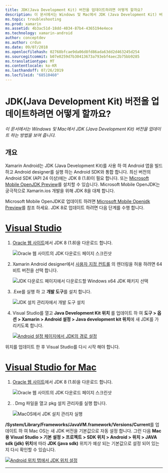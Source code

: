 ```yaml
---
title: JDK(Java Development Kit) 버전을 업데이트하려면 어떻게 할까요?
description: 이 문서에서는 Windows 및 Mac에서 JDK (Java Development Kit) 버전을 업데이트 하는 방법을 보여 줍니다.
ms.topic: troubleshooting
ms.prod: xamarin
ms.assetid: 4b3ac51d-18dd-4034-87b4-4365194e4ece
ms.technology: xamarin-android
author: conceptdev
ms.author: crdun
ms.date: 09/07/2018
ms.openlocfilehash: 02768bfcae9da06d8fd86ada63dd2d463245d254
ms.sourcegitcommit: b07e0259d7b30413673a793ebf4aec2b75bb9285
ms.translationtype: MT
ms.contentlocale: ko-KR
ms.lasthandoff: 07/26/2019
ms.locfileid: "68510460"
---
```

# <a name="how-do-i-update-the-java-development-kit-jdk-version"></a>JDK(Java Development Kit) 버전을 업데이트하려면 어떻게 할까요?

_이 문서에서는 Windows 및 Mac에서 JDK (Java Development Kit) 버전을 업데이트 하는 방법을 보여 줍니다._

## <a name="overview"></a>개요

Xamarin Android는 JDK (Java Development Kit)를 사용 하 여 Android 앱을 빌드하고 Android designer를 실행 하는 Android SDK와 통합 합니다. 최신 버전의 Android SDK (API 24 이상)에는 JDK 8 (1.8)이 필요 합니다. 또는 [Microsoft Mobile OpenJDK Preview](~/android/get-started/installation/openjdk.md)를 설치할 수 있습니다. Microsoft Mobile OpenJDK는 궁극적으로 Xamarin.ios 개발을 위해 JDK 8을 대체 합니다.

Microsoft Mobile OpenJDK로 업데이트 하려면 [Microsoft Mobile Openjdk Preview](~/android/get-started/installation/openjdk.md)를 참조 하세요. JDK 8로 업데이트 하려면 다음 단계를 수행 합니다.

# <a name="visual-studiotabwindows"></a>[Visual Studio](#tab/windows)

1.  [Oracle 웹 사이트](https://www.oracle.com/technetwork/java/javase/downloads/index.html)에서 JDK 8 (1.8)을 다운로드 합니다.

    ![Oracle 웹 사이트의 JDK 다운로드 페이지 스크린샷](update-jdk-images/image1.png)

2.  Xamarin Android designer에서 [사용자 지정 컨트롤](https://github.com/xamarin/release-notes-archive/blob/master/release-notes/vs/xamarin.vs_4/xamarin.vs_4.2/index.md#androiddesignercustomcontrols) 의 렌더링을 허용 하려면 64 비트 버전을 선택 합니다.

    ![JDK 다운로드 페이지에서 다운로드할 Windows x64 JDK 패키지 선택](update-jdk-images/image2.png)

3.  .Exe를 실행 하 고 **개발 도구**를 설치 합니다.

    ![JDK 설치 관리자에서 개발 도구 설치](update-jdk-images/image3.png)

4.  Visual Studio를 열고 **Java Development Kit 위치** 를 업데이트 하 여 **도구 > 옵션 > Xamarin > Android 설정 > Java development kit 위치**에 새 JDK를 가리키도록 합니다.

    [![Android 설정 페이지에서 JDK의 경로 설정](update-jdk-images/image4-sml.png)](update-jdk-images/image4.png#lightbox)

위치를 업데이트 한 후 Visual Studio를 다시 시작 해야 합니다.

# <a name="visual-studio-for-mactabmacos"></a>[Visual Studio for Mac](#tab/macos)

1.  [Oracle 웹 사이트](https://www.oracle.com/technetwork/java/javase/downloads/index.html)에서 JDK 8 (1.8)을 다운로드 합니다.

    ![Oracle 웹 사이트의 JDK 다운로드 페이지 스크린샷](update-jdk-images/image1.png)

2.  . Dmg 파일을 열고 pkg 설치 관리자를 실행 합니다.

    ![MacOS에서 JDK 설치 관리자 실행](update-jdk-images/image5.png)

**/System/Library/Frameworks/JavaVM.framework/Versions/Current**를 업데이트 하 여 Mac OS는 새 JDK 버전을 기본값으로 자동 설정 합니다. 그런 다음 **Mac용 Visual Studio > 기본 설정 > 프로젝트 > SDK 위치 > Android > 위치 > JAVA sdk (jdk) 위치**에 따라 **JDK (java sdk)** 위치가 예상 되는 기본값으로 설정 되어 있는지 다시 확인할 수 있습니다.

[![Android 위치 탭에서 JDK 위치 설정](update-jdk-images/image6-sml.png)](update-jdk-images/image6.png#lightbox)

-----

